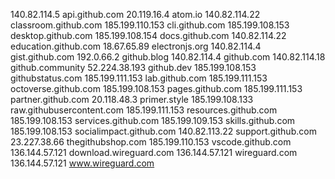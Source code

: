 140.82.114.5 api.github.com
20.119.16.4 atom.io
140.82.114.22 classroom.github.com
185.199.110.153 cli.github.com
185.199.108.153 desktop.github.com
185.199.108.154 docs.github.com
140.82.114.22 education.github.com
18.67.65.89 electronjs.org
140.82.114.4 gist.github.com
192.0.66.2 github.blog
140.82.114.4 github.com
140.82.114.18 github.community
52.224.38.193 github.dev
185.199.108.153 githubstatus.com
185.199.111.153 lab.github.com
185.199.111.153 octoverse.github.com
185.199.108.153 pages.github.com
185.199.111.153 partner.github.com
20.118.48.3 primer.style
185.199.108.133 raw.githubusercontent.com
185.199.111.153 resources.github.com
185.199.108.153 services.github.com
185.199.109.153 skills.github.com
185.199.108.153 socialimpact.github.com
140.82.113.22 support.github.com
23.227.38.66 thegithubshop.com
185.199.110.153 vscode.github.com
136.144.57.121 download.wireguard.com
136.144.57.121 wireguard.com
136.144.57.121 www.wireguard.com
